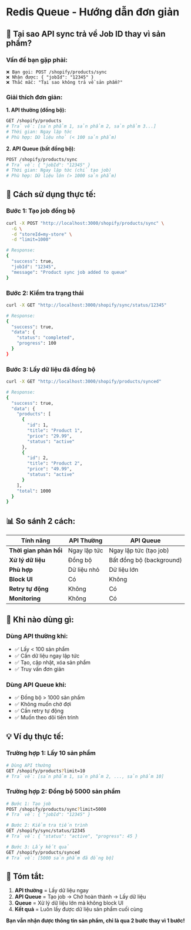 # Redis Queue - Hướng dẫn đơn giản

## 🤔 **Tại sao API sync trả về Job ID thay vì sản phẩm?**

### **Vấn đề bạn gặp phải:**
```
❌ Bạn gọi: POST /shopify/products/sync
❌ Nhận được: { "jobId": "12345" }
❌ Thắc mắc: "Tại sao không trả về sản phẩm?"
```

### **Giải thích đơn giản:**

**1. API thường (đồng bộ):**
```bash
GET /shopify/products
# Trả về: [sản phẩm 1, sản phẩm 2, sản phẩm 3...]
# Thời gian: Ngay lập tức
# Phù hợp: Dữ liệu nhỏ (< 100 sản phẩm)
```

**2. API Queue (bất đồng bộ):**
```bash
POST /shopify/products/sync
# Trả về: { "jobId": "12345" }
# Thời gian: Ngay lập tức (chỉ tạo job)
# Phù hợp: Dữ liệu lớn (> 1000 sản phẩm)
```

## 🎯 **Cách sử dụng thực tế:**

### **Bước 1: Tạo job đồng bộ**
```bash
curl -X POST "http://localhost:3000/shopify/products/sync" \
  -G \
  -d "storeId=my-store" \
  -d "limit=1000"

# Response:
{
  "success": true,
  "jobId": "12345",
  "message": "Product sync job added to queue"
}
```

### **Bước 2: Kiểm tra trạng thái**
```bash
curl -X GET "http://localhost:3000/shopify/sync/status/12345"

# Response:
{
  "success": true,
  "data": {
    "status": "completed",
    "progress": 100
  }
}
```

### **Bước 3: Lấy dữ liệu đã đồng bộ**
```bash
curl -X GET "http://localhost:3000/shopify/products/synced"

# Response:
{
  "success": true,
  "data": {
    "products": [
      {
        "id": 1,
        "title": "Product 1",
        "price": "29.99",
        "status": "active"
      },
      {
        "id": 2,
        "title": "Product 2", 
        "price": "49.99",
        "status": "active"
      }
    ],
    "total": 1000
  }
}
```

## 📊 **So sánh 2 cách:**

| Tính năng | API Thường | API Queue |
|-----------|------------|-----------|
| **Thời gian phản hồi** | Ngay lập tức | Ngay lập tức (tạo job) |
| **Xử lý dữ liệu** | Đồng bộ | Bất đồng bộ (background) |
| **Phù hợp** | Dữ liệu nhỏ | Dữ liệu lớn |
| **Block UI** | Có | Không |
| **Retry tự động** | Không | Có |
| **Monitoring** | Không | Có |

## 🚀 **Khi nào dùng gì:**

### **Dùng API thường khi:**
- ✅ Lấy < 100 sản phẩm
- ✅ Cần dữ liệu ngay lập tức
- ✅ Tạo, cập nhật, xóa sản phẩm
- ✅ Truy vấn đơn giản

### **Dùng API Queue khi:**
- ✅ Đồng bộ > 1000 sản phẩm
- ✅ Không muốn chờ đợi
- ✅ Cần retry tự động
- ✅ Muốn theo dõi tiến trình

## 💡 **Ví dụ thực tế:**

### **Trường hợp 1: Lấy 10 sản phẩm**
```bash
# Dùng API thường
GET /shopify/products?limit=10
# Trả về: [sản phẩm 1, sản phẩm 2, ..., sản phẩm 10]
```

### **Trường hợp 2: Đồng bộ 5000 sản phẩm**
```bash
# Bước 1: Tạo job
POST /shopify/products/sync?limit=5000
# Trả về: { "jobId": "12345" }

# Bước 2: Kiểm tra tiến trình
GET /shopify/sync/status/12345
# Trả về: { "status": "active", "progress": 45 }

# Bước 3: Lấy kết quả
GET /shopify/products/synced
# Trả về: [5000 sản phẩm đã đồng bộ]
```

## 🎯 **Tóm tắt:**

1. **API thường** = Lấy dữ liệu ngay
2. **API Queue** = Tạo job → Chờ hoàn thành → Lấy dữ liệu
3. **Queue** = Xử lý dữ liệu lớn mà không block UI
4. **Kết quả** = Luôn lấy được dữ liệu sản phẩm cuối cùng

**Bạn vẫn nhận được thông tin sản phẩm, chỉ là qua 2 bước thay vì 1 bước!**
